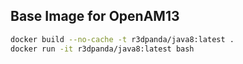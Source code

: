 ## Base Image for OpenAM13
```bash
docker build --no-cache -t r3dpanda/java8:latest .
docker run -it r3dpanda/java8:latest bash
```
